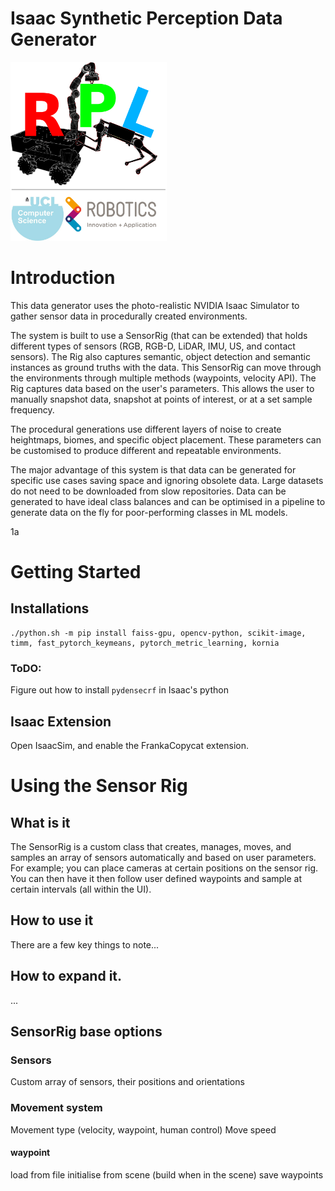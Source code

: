 
# Isaac Synthetic Perception Data Generator
<img src="https://github.com/RPL-CS-UCL/IsaacSyntheticPerception/blob/main/docs/img/rpl_logo.png" width="250"> 

# Introduction
This data generator uses the photo-realistic NVIDIA Isaac Simulator to gather sensor data in procedurally created environments.

The system is built to use a SensorRig (that can be extended) that holds different types of sensors (RGB, RGB-D, LiDAR, IMU, US, and contact sensors). The Rig also captures semantic, object detection and semantic instances as ground truths with the data. This SensorRig can move through the environments through multiple methods (waypoints, velocity API). The Rig captures data based on the user's parameters. This allows the user to manually snapshot data, snapshot at points of interest, or at a set sample frequency.

The procedural generations use different layers of noise to create heightmaps, biomes, and specific object placement. These parameters can be customised to produce different and repeatable environments.

The major advantage of this system is that data can be generated for specific use cases saving space and ignoring obsolete data. Large datasets do not need to be downloaded from slow repositories. Data can be generated to have ideal class balances and can be optimised in a pipeline to generate data on the fly for poor-performing classes in ML models.

1a
# Getting Started

## Installations

```
./python.sh -m pip install faiss-gpu, opencv-python, scikit-image, timm, fast_pytorch_keymeans, pytorch_metric_learning, kornia
```

### ToDO:

Figure out how to install `pydensecrf` in Isaac's python

## Isaac Extension

Open IsaacSim, and enable the FrankaCopycat extension.

# Using the Sensor Rig

## What is it

The SensorRig is a custom class that creates, manages, moves, and samples an array of sensors automatically and based on user parameters. For example; you can place cameras at certain positions on the sensor rig. You can then have it then follow user defined waypoints and sample at certain intervals (all within the UI).

## How to use it
There are a few key things to note...

## How to expand it.
...

## SensorRig base options

### Sensors
Custom array of sensors, their positions and orientations

### Movement system
Movement type (velocity, waypoint, human control)
Move speed
#### waypoint
load from file
initialise from scene (build when in the scene)
save waypoints
